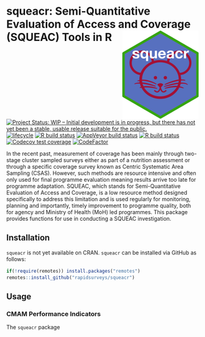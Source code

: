 
<!-- README.md is generated from README.Rmd. Please edit that file -->

# squeacr: Semi-Quantitative Evaluation of Access and Coverage (SQUEAC) Tools in R <img src="man/figures/logo.png" width = "200" align="right" />

<!-- badges: start -->

[![Project Status: WIP – Initial development is in progress, but there
has not yet been a stable, usable release suitable for the
public.](https://www.repostatus.org/badges/latest/wip.svg)](https://www.repostatus.org/#wip)
[![lifecycle](https://img.shields.io/badge/lifecycle-experimental-orange.svg)](https://www.tidyverse.org/lifecycle/#experimental)
[![R build
status](https://github.com/rapidsurveys/squeacr/workflows/R-CMD-check/badge.svg)](https://github.com/rapidsurveys/squeacr/actions)
[![AppVeyor build
status](https://ci.appveyor.com/api/projects/status/github/rapidsurveys/squeacr?branch=master&svg=true)](https://ci.appveyor.com/project/rapidsurveys/squeacr)
[![R build
status](https://github.com/rapidsurveys/squeacr/workflows/test-coverage/badge.svg)](https://github.com/rapidsurveys/squeacr/actions)
[![Codecov test
coverage](https://codecov.io/gh/rapidsurveys/squeacr/branch/master/graph/badge.svg)](https://codecov.io/gh/rapidsurveys/squeacr?branch=master)
[![CodeFactor](https://www.codefactor.io/repository/github/rapidsurveys/squeacr/badge)](https://www.codefactor.io/repository/github/rapidsurveys/squeacr)
<!-- badges: end -->

In the recent past, measurement of coverage has been mainly through
two-stage cluster sampled surveys either as part of a nutrition
assessment or through a specific coverage survey known as Centric
Systematic Area Sampling (CSAS). However, such methods are resource
intensive and often only used for final programme evaluation meaning
results arrive too late for programme adaptation. SQUEAC, which stands
for Semi-Quantitative Evaluation of Access and Coverage, is a low
resource method designed specifically to address this limitation and is
used regularly for monitoring, planning and importantly, timely
improvement to programme quality, both for agency and Ministry of Health
(MoH) led programmes. This package provides functions for use in
conducting a SQUEAC investigation.

## Installation

`squeacr` is not yet available on CRAN. `squeacr` can be installed via
GitHub as follows:

``` r
if(!require(remotes)) install.packages("remotes")
remotes::install_github("rapidsurveys/squeacr")
```

## Usage

### CMAM Performance Indicators

The `squeacr` package
